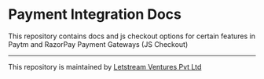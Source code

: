 # Payment Integration Docs

This repository contains docs and js checkout options for certain features in Paytm and RazorPay Payment Gateways (JS Checkout)

---
This repository is maintained by [Letstream Ventures Pvt Ltd](https://www.theletstream.com)
